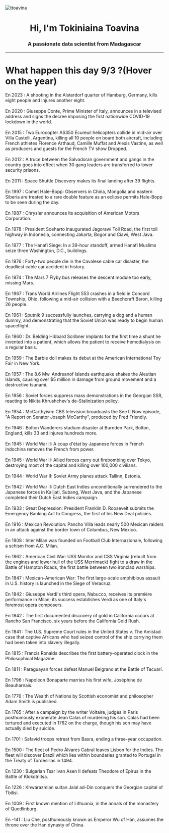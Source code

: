 
<p align="left"> <img src="https://komarev.com/ghpvc/?username=ttoavina&label=Profile%20views&color=0e75b6&style=flat" alt="ttoavina" /> </p>
<h1 align="center">Hi, I'm Tokiniaina Toavina</h1>
<h3 align="center">A passionate data scientist from Madagascar</h3>
    
<hr/>
<h1> What happen this day 9/3 ?(Hover on the year)</h1>

En 2023 : A shooting in the Alsterdorf quarter of Hamburg, Germany, kills eight people and injures another eight.
<br/><br/>
En 2020 : Giuseppe Conte, Prime Minister of Italy, announces in a televised address and signs the decree imposing the first nationwide COVID-19 lockdown in the world.
<br/><br/>
En 2015 : Two Eurocopter AS350 Écureuil helicopters collide in mid-air over Villa Castelli, Argentina, killing all 10 people on board both aircraft, including French athletes Florence Arthaud, Camille Muffat and Alexis Vastine, as well as producers and guests for the French TV show Dropped.
<br/><br/>
En 2012 : A truce between the Salvadoran government and gangs in the country goes into effect when 30 gang leaders are transferred to lower security prisons.
<br/><br/>
En 2011 : Space Shuttle Discovery makes its final landing after 39 flights.
<br/><br/>
En 1997 : Comet Hale–Bopp: Observers in China, Mongolia and eastern Siberia are treated to a rare double feature as an eclipse permits Hale-Bopp to be seen during the day.
<br/><br/>
En 1987 : Chrysler announces its acquisition of American Motors Corporation.
<br/><br/>
En 1978 : President Soeharto inaugurated Jagorawi Toll Road, the first toll highway in Indonesia, connecting Jakarta, Bogor and Ciawi, West Java.
<br/><br/>
En 1977 : The Hanafi Siege: In a 39-hour standoff, armed Hanafi Muslims seize three Washington, D.C., buildings.
<br/><br/>
En 1976 : Forty-two people die in the Cavalese cable car disaster, the deadliest cable car accident in history.
<br/><br/>
En 1974 : The Mars 7 Flyby bus releases the descent module too early, missing Mars.
<br/><br/>
En 1967 : Trans World Airlines Flight 553 crashes in a field in Concord Township, Ohio, following a mid-air collision with a Beechcraft Baron, killing 26 people.
<br/><br/>
En 1961 : Sputnik 9 successfully launches, carrying a dog and a human dummy, and demonstrating that the Soviet Union was ready to begin human spaceflight.
<br/><br/>
En 1960 : Dr. Belding Hibbard Scribner implants for the first time a shunt he invented into a patient, which allows the patient to receive hemodialysis on a regular basis.
<br/><br/>
En 1959 : The Barbie doll makes its debut at the American International Toy Fair in New York.
<br/><br/>
En 1957 : The 8.6 Mw  Andreanof Islands earthquake shakes the Aleutian Islands, causing over $5 million in damage from ground movement and a destructive tsunami.
<br/><br/>
En 1956 : Soviet forces suppress mass demonstrations in the Georgian SSR, reacting to Nikita Khrushchev's de-Stalinization policy.
<br/><br/>
En 1954 : McCarthyism: CBS television broadcasts the See It Now episode, "A Report on Senator Joseph McCarthy", produced by Fred Friendly.
<br/><br/>
En 1946 : Bolton Wanderers stadium disaster at Burnden Park, Bolton, England, kills 33 and injures hundreds more.
<br/><br/>
En 1945 : World War II: A coup d'état by Japanese forces in French Indochina removes the French from power.
<br/><br/>
En 1945 : World War II: Allied forces carry out firebombing over Tokyo, destroying most of the capital and killing over 100,000 civilians.
<br/><br/>
En 1944 : World War II: Soviet Army planes attack Tallinn, Estonia.
<br/><br/>
En 1942 : World War II: Dutch East Indies unconditionally surrendered to the Japanese forces in Kalijati, Subang, West Java, and the Japanese completed their Dutch East Indies campaign.
<br/><br/>
En 1933 : Great Depression: President Franklin D. Roosevelt submits the Emergency Banking Act to Congress, the first of his New Deal policies.
<br/><br/>
En 1916 : Mexican Revolution: Pancho Villa leads nearly 500 Mexican raiders in an attack against the border town of Columbus, New Mexico.
<br/><br/>
En 1908 : Inter Milan was founded on Football Club Internazionale, following a schism from A.C. Milan.
<br/><br/>
En 1862 : American Civil War: USS Monitor and CSS Virginia (rebuilt from the engines and lower hull of the USS Merrimack) fight to a draw in the Battle of Hampton Roads, the first battle between two ironclad warships.
<br/><br/>
En 1847 : Mexican–American War: The first large-scale amphibious assault in U.S. history is launched in the Siege of Veracruz.
<br/><br/>
En 1842 : Giuseppe Verdi's third opera, Nabucco, receives its première performance in Milan; its success establishes Verdi as one of Italy's foremost opera composers.
<br/><br/>
En 1842 : The first documented discovery of gold in California occurs at Rancho San Francisco, six years before the California Gold Rush.
<br/><br/>
En 1841 : The U.S. Supreme Court rules in the United States v. The Amistad case that captive Africans who had seized control of the ship carrying them had been taken into slavery illegally.
<br/><br/>
En 1815 : Francis Ronalds describes the first battery-operated clock in the Philosophical Magazine.
<br/><br/>
En 1811 : Paraguayan forces defeat Manuel Belgrano at the Battle of Tacuarí.
<br/><br/>
En 1796 : Napoléon Bonaparte marries his first wife, Joséphine de Beauharnais.
<br/><br/>
En 1776 : The Wealth of Nations by Scottish economist and philosopher Adam Smith is published.
<br/><br/>
En 1765 : After a campaign by the writer Voltaire, judges in Paris posthumously exonerate Jean Calas of murdering his son. Calas had been tortured and executed in 1762 on the charge, though his son may have actually died by suicide.
<br/><br/>
En 1701 : Safavid troops retreat from Basra, ending a three-year occupation.
<br/><br/>
En 1500 : The fleet of Pedro Álvares Cabral leaves Lisbon for the Indies. The fleet will discover Brazil which lies within boundaries granted to Portugal in the Treaty of Tordesillas in 1494.
<br/><br/>
En 1230 : Bulgarian Tsar Ivan Asen II defeats Theodore of Epirus in the Battle of Klokotnitsa.
<br/><br/>
En 1226 : Khwarazmian sultan Jalal ad-Din conquers the Georgian capital of Tbilisi.
<br/><br/>
En 1009 : First known mention of Lithuania, in the annals of the monastery of Quedlinburg.
<br/><br/>
En -141 : Liu Che, posthumously known as Emperor Wu of Han, assumes the throne over the Han dynasty of China.
<br/><br/>
